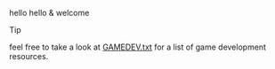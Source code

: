 hello hello & welcome

> [!TIP]
> feel free to take a look at [GAMEDEV.txt](GAMEDEV.txt) for a list of game development resources.

